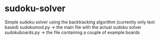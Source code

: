 # sudoku-solver
Simple sudoku solver using the backtracking algorithm
(currently only text based)
sudokumod.py -> the main file with the actual sudoku solver
sudokuboards.py -> the file containing a couple of example boards
